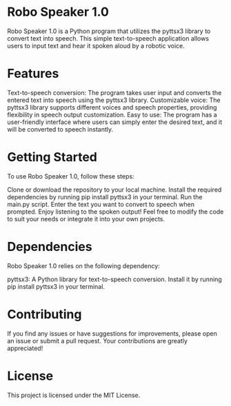 # Robo Speaker 1.0
Robo Speaker 1.0 is a Python program that utilizes the pyttsx3 library to convert text into speech. This simple text-to-speech application allows users to input text and hear it spoken aloud by a robotic voice.

# Features
Text-to-speech conversion: The program takes user input and converts the entered text into speech using the pyttsx3 library.
Customizable voice: The pyttsx3 library supports different voices and speech properties, providing flexibility in speech output customization.
Easy to use: The program has a user-friendly interface where users can simply enter the desired text, and it will be converted to speech instantly.
# Getting Started
To use Robo Speaker 1.0, follow these steps:

Clone or download the repository to your local machine.
Install the required dependencies by running pip install pyttsx3 in your terminal.
Run the main.py script.
Enter the text you want to convert to speech when prompted.
Enjoy listening to the spoken output!
Feel free to modify the code to suit your needs or integrate it into your own projects.

# Dependencies
Robo Speaker 1.0 relies on the following dependency:

pyttsx3: A Python library for text-to-speech conversion. Install it by running pip install pyttsx3 in your terminal.
# Contributing
If you find any issues or have suggestions for improvements, please open an issue or submit a pull request. Your contributions are greatly appreciated!

# License
This project is licensed under the MIT License.
